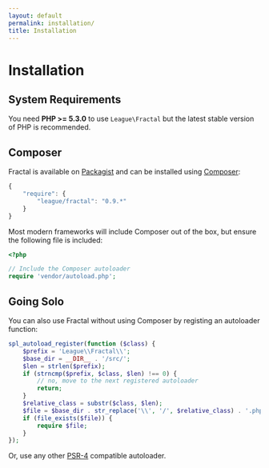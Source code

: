 ```yaml
---
layout: default
permalink: installation/
title: Installation
---
```


Installation
============

## System Requirements

You need **PHP >= 5.3.0** to use `League\Fractal` but the latest stable version of PHP is recommended.

## Composer

Fractal is available on [Packagist](https://packagist.org/packages/league/fractal) and can be installed using [Composer](https://getcomposer.org/):

~~~ javascript
{
    "require": {
        "league/fractal": "0.9.*"
    }
}
~~~

Most modern frameworks will include Composer out of the box, but ensure the following file is included:

~~~ php
<?php

// Include the Composer autoloader
require 'vendor/autoload.php';
~~~

## Going Solo

You can also use Fractal without using Composer by registing an autoloader function:

~~~ php
spl_autoload_register(function ($class) {
    $prefix = 'League\\Fractal\\';
    $base_dir = __DIR__ . '/src/';
    $len = strlen($prefix);
    if (strncmp($prefix, $class, $len) !== 0) {
        // no, move to the next registered autoloader
        return;
    }
    $relative_class = substr($class, $len);
    $file = $base_dir . str_replace('\\', '/', $relative_class) . '.php';
    if (file_exists($file)) {
        require $file;
    }
});
~~~

Or, use any other [PSR-4](http://www.php-fig.org/psr/psr-4/) compatible autoloader.